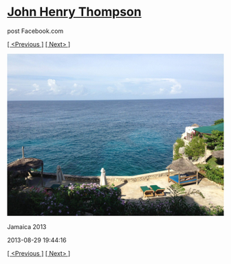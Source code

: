 # [John Henry Thompson](../README.md)
post Facebook.com

[[ <Previous ]](2013-08-29-48.md) [[ Next> ]](2013-08-29-50.md)

[![](../media/2013-08-29/Jamaica-2060.jpg)](../README.md)

Jamaica 2013

2013-08-29 19:44:16

[[ <Previous ]](2013-08-29-48.md) [[ Next> ]](2013-08-29-50.md)